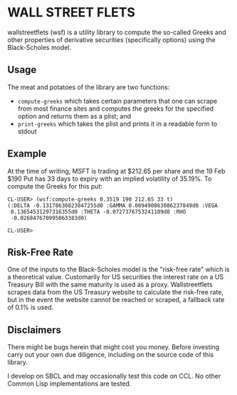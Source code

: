 # WALL STREET FLETS

wallstreetflets (wsf) is a utility library to compute the so-called Greeks and other properties of derivative securities (specifically options) using the Black-Scholes model.

## Usage

The meat and potatoes of the library are two functions:

* `compute-greeks` which takes certain parameters that one can scrape from most finance sites and computes the greeks for the specified option and returns them as a plist; and
* `print-greeks` which takes the plist and prints it in a readable form to stdout

## Example

At the time of writing, MSFT is trading at $212.65 per share and the 19 Feb $190 Put has 33 days to expiry with an implied volatility of 35.19%.  To compute the Greeks for this put:

```
CL-USER> (wsf:compute-greeks 0.3519 190 212.65 33 t)
(:DELTA -0.13178630823047255d0 :GAMMA 0.009490863086237849d0 :VEGA
 0.13654531297316355d0 :THETA -0.0727376753241109d0 :RHO
 -0.026847670995063383d0)
 
CL-USER>
```

## Risk-Free Rate

One of the inputs to the Black-Scholes model is the "risk-free rate" which is a theoretical value.  Customarily for US securities the interest rate on a US Treasury Bill with the same maturity is used as a proxy.  Wallstreetflets scrapes data from the US Treasury website to calculate the risk-free rate, but in the event the website cannot be reached or scraped, a fallback rate of 0.1% is used.

## Disclaimers

There might be bugs herein that might cost you money.  Before investing carry out your own due diligence, including on the source code of this library.

I develop on SBCL and may occasionally test this code on CCL.  No other Common Lisp implementations are tested.
